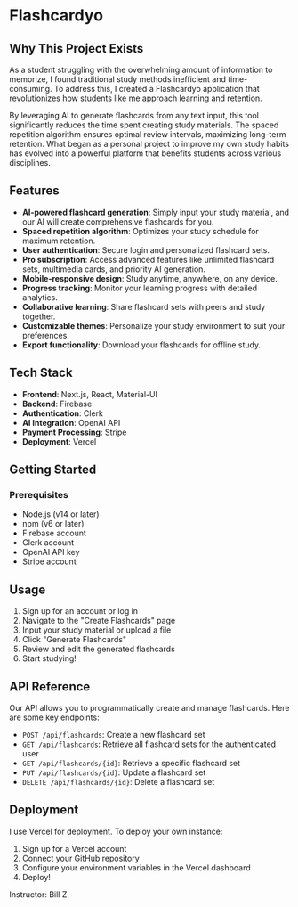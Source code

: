 # Flashcardyo

## Why This Project Exists

As a student struggling with the overwhelming amount of information to memorize, I found traditional study methods inefficient and time-consuming. To address this, I created a Flashcardyo application that revolutionizes how students like me approach learning and retention.

By leveraging AI to generate flashcards from any text input, this tool significantly reduces the time spent creating study materials. The spaced repetition algorithm ensures optimal review intervals, maximizing long-term retention. What began as a personal project to improve my own study habits has evolved into a powerful platform that benefits students across various disciplines.

## Features

- **AI-powered flashcard generation**: Simply input your study material, and our AI will create comprehensive flashcards for you.
- **Spaced repetition algorithm**: Optimizes your study schedule for maximum retention.
- **User authentication**: Secure login and personalized flashcard sets.
- **Pro subscription**: Access advanced features like unlimited flashcard sets, multimedia cards, and priority AI generation.
- **Mobile-responsive design**: Study anytime, anywhere, on any device.
- **Progress tracking**: Monitor your learning progress with detailed analytics.
- **Collaborative learning**: Share flashcard sets with peers and study together.
- **Customizable themes**: Personalize your study environment to suit your preferences.
- **Export functionality**: Download your flashcards for offline study.

## Tech Stack

- **Frontend**: Next.js, React, Material-UI
- **Backend**: Firebase
- **Authentication**: Clerk
- **AI Integration**: OpenAI API
- **Payment Processing**: Stripe
- **Deployment**: Vercel

## Getting Started

### Prerequisites

- Node.js (v14 or later)
- npm (v6 or later)
- Firebase account
- Clerk account
- OpenAI API key
- Stripe account
  
## Usage

1. Sign up for an account or log in
2. Navigate to the "Create Flashcards" page
3. Input your study material or upload a file
4. Click "Generate Flashcards"
5. Review and edit the generated flashcards
6. Start studying!

## API Reference

Our API allows you to programmatically create and manage flashcards. Here are some key endpoints:

- `POST /api/flashcards`: Create a new flashcard set
- `GET /api/flashcards`: Retrieve all flashcard sets for the authenticated user
- `GET /api/flashcards/{id}`: Retrieve a specific flashcard set
- `PUT /api/flashcards/{id}`: Update a flashcard set
- `DELETE /api/flashcards/{id}`: Delete a flashcard set

## Deployment

I use Vercel for deployment. To deploy your own instance:

1. Sign up for a Vercel account
2. Connect your GitHub repository
3. Configure your environment variables in the Vercel dashboard
4. Deploy!
   
Instructor: Bill Z
